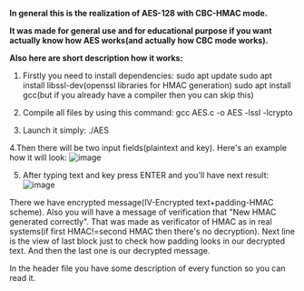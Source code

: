 __In general this is the realization of AES-128 with CBC-HMAC mode.__

__It was made for general use and for educational purpose if you want actually know how AES works(and actually how CBC mode works).__

__Also here are short description how it works:__

1. Firstly you need to install dependencies:
sudo apt update
sudo apt install libssl-dev(openssl libraries for HMAC generation)
sudo apt install gcc(but if you already have a compiler then you can skip this)

2. Compile all files by using this command:
gcc AES.c -o AES -lssl -lcrypto

3. Launch it simply:
./AES

4.Then there will be two input fields(plaintext and key). Here's an example how it will look:
![image](https://github.com/user-attachments/assets/dd99694d-8933-4534-8218-eb4ce68072f8)

5. After typing text and key press ENTER and you'll have next result:
![image](https://github.com/user-attachments/assets/21d49c9c-6f62-4ad6-ba0e-4492ef51856c)

There we have encrypted message(IV-Encrypted text+padding-HMAC scheme). Also you will have a message of verification that 
"New HMAC generated correctly". That was made as verificator of HMAC as in real systems(if first HMAC!=second HMAC then there's no decryption).
Next line is the view of last block just to check how padding looks in our decrypted text. And then the last one is our decrypted message.

In the header file you have some description of every function so you can read it.
